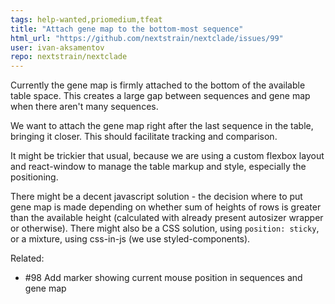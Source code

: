 ```yaml
---
tags: help-wanted,priomedium,tfeat
title: "Attach gene map to the bottom-most sequence"
html_url: "https://github.com/nextstrain/nextclade/issues/99"
user: ivan-aksamentov
repo: nextstrain/nextclade
---
```


Currently the gene map is firmly attached to the bottom of the available table space. This creates a large gap between sequences and gene map when there aren't many sequences.

We want to attach the gene map right after the last sequence in the table, bringing it closer. This should facilitate tracking and comparison.

It might be trickier that usual, because we are using a custom flexbox layout and react-window to manage the table markup and style, especially the positioning. 

There might be a decent javascript solution - the decision where to put gene map is made depending on whether sum of heights of rows is greater than the available height (calculated with already present autosizer wrapper or otherwise). There might also be a CSS solution, using `position: sticky`, or a mixture, using css-in-js (we use styled-components).

Related:

 - #98 Add marker showing current mouse position in sequences and gene map
